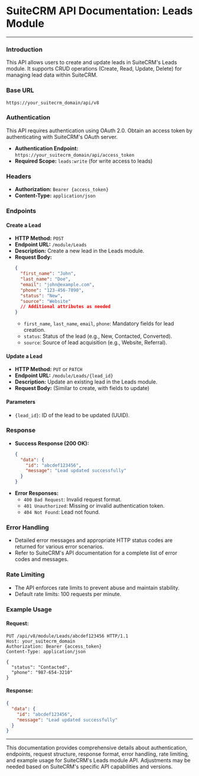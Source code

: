 # SuiteCRM API Documentation: Leads Module

---

### Introduction
This API allows users to create and update leads in SuiteCRM's Leads module. It supports CRUD operations (Create, Read, Update, Delete) for managing lead data within SuiteCRM.

### Base URL
`https://your_suitecrm_domain/api/v8`

### Authentication
This API requires authentication using OAuth 2.0. Obtain an access token by authenticating with SuiteCRM's OAuth server.

- **Authentication Endpoint:** `https://your_suitecrm_domain/api/access_token`
- **Required Scope:** `leads:write` (for write access to leads)

### Headers
- **Authorization:** `Bearer {access_token}`
- **Content-Type:** `application/json`

### Endpoints

#### Create a Lead
- **HTTP Method:** `POST`
- **Endpoint URL:** `/module/Leads`
- **Description:** Create a new lead in the Leads module.
- **Request Body:**
  ```json
  {
    "first_name": "John",
    "last_name": "Doe",
    "email": "john@example.com",
    "phone": "123-456-7890",
    "status": "New",
    "source": "Website"
    // Additional attributes as needed
  }
  ```
  - `first_name`, `last_name`, `email`, `phone`: Mandatory fields for lead creation.
  - `status`: Status of the lead (e.g., New, Contacted, Converted).
  - `source`: Source of lead acquisition (e.g., Website, Referral).

#### Update a Lead
- **HTTP Method:** `PUT` or `PATCH`
- **Endpoint URL:** `/module/Leads/{lead_id}`
- **Description:** Update an existing lead in the Leads module.
- **Request Body:** (Similar to create, with fields to update)

#### Parameters
- `{lead_id}`: ID of the lead to be updated (UUID).

### Response
- **Success Response (200 OK):**
  ```json
  {
    "data": {
      "id": "abcdef123456",
      "message": "Lead updated successfully"
    }
  }
  ```
- **Error Responses:**
  - `400 Bad Request`: Invalid request format.
  - `401 Unauthorized`: Missing or invalid authentication token.
  - `404 Not Found`: Lead not found.

### Error Handling
- Detailed error messages and appropriate HTTP status codes are returned for various error scenarios.
- Refer to SuiteCRM's API documentation for a complete list of error codes and messages.

### Rate Limiting
- The API enforces rate limits to prevent abuse and maintain stability.
- Default rate limits: 100 requests per minute.

### Example Usage
#### Request:
```http
PUT /api/v8/module/Leads/abcdef123456 HTTP/1.1
Host: your_suitecrm_domain
Authorization: Bearer {access_token}
Content-Type: application/json

{
  "status": "Contacted",
  "phone": "987-654-3210"
}
```
#### Response:
```json
{
  "data": {
    "id": "abcdef123456",
    "message": "Lead updated successfully"
  }
}
```

---

This documentation provides comprehensive details about authentication, endpoints, request structure, response format, error handling, rate limiting, and example usage for SuiteCRM's Leads module API. Adjustments may be needed based on SuiteCRM's specific API capabilities and versions.
